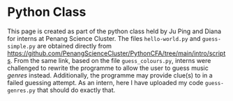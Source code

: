 # Python Class

This page is created as part of the python class held by Ju Ping and Diana for interns at Penang Science Cluster. The files `hello-world.py` and `guess-simple.py` are obtained directly from https://github.com/PenangScienceCluster/PythonCFA/tree/main/intro/scripts. From the same link, based on the file `guess_colours.py`, interns were challenged to rewrite the programme to allow the user to guess music _genres_ instead. Additionally, the programme may provide clue(s) to in a failed guessing attempt. As an intern, here I have uploaded my code `guess-genres.py` that should do exactly that.
